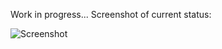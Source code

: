 Work in progress...
Screenshot of current status:

![Screenshot](https://github.com/talw/purescript-gbemu/blob/master/current-state.png)
